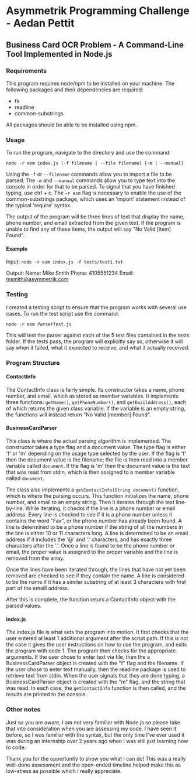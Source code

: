 # Asymmetrik Programming Challenge - Aedan Pettit
## Business Card OCR Problem - A Command-Line Tool Implemented in Node.js
### Requirements
This program requires node/npm to be installed on your machine. 
The following packages and their dependencies are required: 
* fs
* readline
* common-substrings

All packages should be able to be installed using npm.

### Usage
To run the program, navigate to the directory and use the command: 

```node -r esm index.js [-f filename | --file filename] [-m | --manual]```

Using the `-f` or `--filename` commands allow you to import a file to be parsed. 
The `-m` and `--manual` commands allow you to type text into the console in order for that to be parsed.
To signal that you have finished typing, use ctrl + c.
The `-r esm` flag is necessary to enable the use of the common-substrings package, which uses an 'import' statement instead of the typical 'require' syntax.

The output of the program will be three lines of text that display the name, phone number, and email extracted from the given text.
If the program is unable to find any of these items, the output will say "No Valid [item] Found".

#### Example
Input: ```node -r esm index.js -f tests/test1.txt```

Output: 
    Name: Mike Smith
    Phone: 4105551234
    Email: msmith@asymmetrik.com

### Testing
I created a testing script to ensure that the program works with several use cases. 
To run the test script use the command:

```node -r esm ParserTest.js```

This will test the parser against each of the 5 test files contained in the tests folder. 
If the tests pass, the program will explicitly say so, otherwise it will say when it failed, what it expected to receive, and what it actually received.

### Program Structure
#### ContactInfo
The ContactInfo class is fairly simple.
Its constructor takes a name, phone number, and email, which as stored as member variables.
It implements three functions: `getName()`, `getPhoneNumber()`, and `getEmailAddress()`, each of which returns the given class variable.
If the variable is an empty string, the functions will instead return "No Valid [member] Found".

#### BusinessCardParser
This class is where the actual parsing algorithm is implemented.
The constructor takes a type flag and a document value.
The type flag is either 'f' or 'm' depending on the usage type selected by the user. 
If the flag is 'f' then the document value is the filename; the file is then read into a member variable called `document`.
If the flag is 'm' then the document value is the text that was read from stdin, which is then assigned to a member variable called `document`.

The class also implements a `getContactInfo(String document)` function, which is where the parsing occurs. 
This function initializes the name, phone number, and email to an empty string.
Then it iterates through the text line-by-line. 
While iterating, it checks if the line is a phone number or email address.
Every line is checked to see if it is a phone number unless it contains the word "Fax", or the phone number has already been found.
A line is determined to be a phone number if the string of all the numbers in the line is either 10 or 11 characters long.
A line is determined to be an email address if it includes the '@' and '.' characters, and has exactly three characters after the '.'.
Once a line is found to be the phone number or email, the proper value is assigned to the proper variable and the line is removed from the array.

Once the lines have been iterated through, the lines that have not yet been removed are checked to see if they contain the name.
A line is considered to be the name if it has a similar substring of at least 3 characters with first part of the emaill address.

After this is complete, the function returs a ContactInfo object with the parsed values.

#### index.js
The index.js file is what sets the program into motion.
It first checks that the user entered at least 1 additional argument after the script path.
If this is not the case it gives the user instructions on how to use the program, and exits the program with code 1.
The program then checks for the appropriate arguments.
If the user chose to enter text via file, then the a BusinessCardParser object is created with the "f" flag and the filename.
If the user chose to enter text manually, then the readline package is used to retrieve text from stdin.
When the user signals that they are done typing, a BusinessCardParser object is created with the "m" flag, and the string that was read.
In each case, the `getContactInfo` function is then called, and the results are printed to the console.

### Other notes
Just so you are aware, I am not very familiar with Node.js so please take that into consideration when you are assessing my code. I have seen it before, so I was familiar with the syntax, but the only time I've ever used it was during an internship over 2 years ago when I was still just learning how to code. 

Thank you for the opportunity to show you what I can do! This was a really well-done assessment and the open-ended timeline helped make this as low-stress as possible which I really appreciate.

